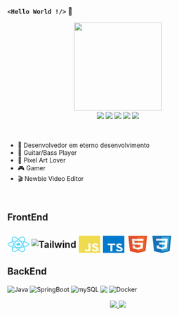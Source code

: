 ### `<Hello World !/>` 👋

<div align="center">
  <img height="200" width="200" src="https://media.discordapp.net/attachments/1131949287996137674/1146480049114071161/mepixel2_sem_fundo.png?width=671&height=671" />
</div>

<div align="center"> 
  <a href="https://www.linkedin.com/in/thayron-nogueira-954139280" target="_blank"><img src="https://img.shields.io/badge/-LinkedIn-%230077B5?style=for-the-badge&logo=linkedin&logoColor=white" target="_blank"></a> 
  <a href="https://www.instagram.com/thayrunogr" target="_blank"><img src="https://img.shields.io/badge/-Instagram-%23E4405F?style=for-the-badge&logo=instagram&logoColor=white" target="_blank"></a>
  <a href="https://discordapp.com/users/thayrun" target="_blank"><img src="https://img.shields.io/badge/Discord-7289DA?style=for-the-badge&logo=discord&logoColor=white" target="_blank"></a> 
 	<a href="https://www.twitch.tv/diaabu" target="_blank"><img src="https://img.shields.io/badge/Twitch-9146FF?style=for-the-badge&logo=twitch&logoColor=white" target="_blank"></a>
  <a href = "mailto:newprojectopen.on@gmail.com"><img src="https://img.shields.io/badge/-Gmail-%23333?style=for-the-badge&logo=gmail&logoColor=white" target="_blank"></a>
</div> <br><br>


<div>
  <ul>
     <li>🚀 Desenvolvedor em eterno desenvolvimento</li>
     <li>🎸 Guitar/Bass Player</li>
     <li>🎨 Pixel Art Lover</li>
     <li>🎮 Gamer</li>
     <li>🎬 Newbie Video Editor</li>
  </ul>
  </div>




<div style="display: inline_block"><br>

  <div>
    <h2>FrontEnd<h2>
  <img align="center" alt="React" height="40" width="50" src="https://raw.githubusercontent.com/devicons/devicon/master/icons/react/react-original.svg">
  <img align="center" alt="Tailwind" height="40" width="50" src="https://cdn.jsdelivr.net/gh/devicons/devicon/icons/tailwindcss/tailwindcss-plain.svg" />
  <img align="center" alt="Js" height="40" width="50" src="https://raw.githubusercontent.com/devicons/devicon/master/icons/javascript/javascript-plain.svg">
  <img align="center" alt="Ts" height="40" width="50" src="https://raw.githubusercontent.com/devicons/devicon/master/icons/typescript/typescript-plain.svg">
  <img align="center" alt="HTML" height="40" width="50" src="https://raw.githubusercontent.com/devicons/devicon/master/icons/html5/html5-original.svg">
  <img align="center" alt="CSS" height="40" width="50" src="https://raw.githubusercontent.com/devicons/devicon/master/icons/css3/css3-original.svg">

  </div>
  
  <div> 
  <h2>BackEnd</h2>
    <img align="center" alt="Java" height="40" width="50" src="https://cdn.jsdelivr.net/gh/devicons/devicon/icons/java/java-original.svg">
    <img align="center" alt="SpringBoot" height="40" width="50" src="https://cdn.jsdelivr.net/gh/devicons/devicon/icons/spring/spring-original.svg">
    <img align="center" alt="mySQL" heigh="40" width="50" src="https://cdn.jsdelivr.net/gh/devicons/devicon/icons/mysql/mysql-original.svg" /> 
    <img align="center" alt:="PostgreeSQL" heigh="40" width="50" src="https://cdn.jsdelivr.net/gh/devicons/devicon/icons/postgresql/postgresql-original.svg" />
    <img align="center" alt="Docker" heigh="40" width="50" src="https://cdn.jsdelivr.net/gh/devicons/devicon/icons/docker/docker-original.svg" /> 
  </div>


</div>
<br>


<div align="center">
      <a href="https://github.com/thayrun">
      <img src="https://github-readme-stats.vercel.app/api/top-langs/?username=thayrun&hide_progress=true&theme=highcontrast" />
      </a>
    <img heigh="200" width="200" src="https://cdn.discordapp.com/attachments/1131949287996137674/1146487198846304316/poke_sem_fundo.png" />
</div>
